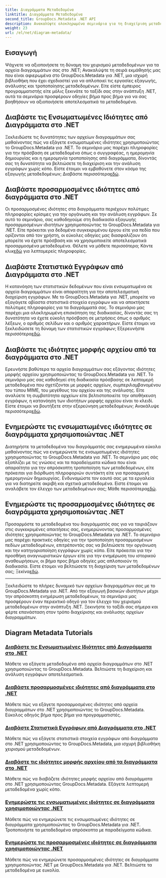 ```yaml
---
title: Διαγράμματα Μεταδεδομένα
linktitle: Διαγράμματα Μεταδεδομένα
second_title: GroupDocs.Metadata .NET API
description: Ανακαλύψτε ολοκληρωμένα σεμινάρια για τη διαχείριση μεταδεδομένων διαγραμμάτων με το GroupDocs.Metadata για .NET. Εξαγωγή, ενημέρωση και ανάλυση ιδιοτήτων χωρίς κόπο.
weight: 23
url: /el/net/diagram-metadata/
---
```

## Εισαγωγή

Ψάχνετε να αξιοποιήσετε τη δύναμη του χειρισμού μεταδεδομένων για τα αρχεία διαγραμμάτων σας στο .NET; Ανακαλύψτε τη σειρά εκμάθησής μας που είναι αφιερωμένα στο GroupDocs.Metadata για .NET, μια ισχυρή βιβλιοθήκη που έχει σχεδιαστεί για να απλοποιεί τις εργασίες εξαγωγής, ανάλυσης και τροποποίησης μεταδεδομένων. Είτε είστε έμπειρος προγραμματιστής είτε μόλις ξεκινάτε το ταξίδι σας στην ανάπτυξη .NET, αυτά τα σεμινάρια προσφέρουν οδηγίες βήμα προς βήμα για να σας βοηθήσουν να αξιοποιήσετε αποτελεσματικά τα μεταδεδομένα.

## Διαβάστε τις Ενσωματωμένες Ιδιότητες από Διαγράμματα στο .NET

 Ξεκλειδώστε τις δυνατότητες των αρχείων διαγραμμάτων σας μαθαίνοντας πώς να εξάγετε ενσωματωμένες ιδιότητες χρησιμοποιώντας το GroupDocs.Metadata για .NET. Το σεμινάριο μας παρέχει πληροφορίες για την πρόσβαση σε μεταδεδομένα όπως ο συγγραφέας, η ημερομηνία δημιουργίας και η ημερομηνία τροποποίησης από διαγράμματα, δίνοντάς σας τη δυνατότητα να βελτιώσετε τη διαχείριση και την ανάλυση εγγράφων χωρίς κόπο. Είστε έτοιμοι να εμβαθύνετε στον κόσμο της εξαγωγής μεταδεδομένων; Διαβάστε περισσότερα[εδώ](./read-built-in-properties-diagrams/).

## Διαβάστε προσαρμοσμένες ιδιότητες από διαγράμματα στο .NET

Οι προσαρμοσμένες ιδιότητες στα διαγράμματα περιέχουν πολύτιμες πληροφορίες κρίσιμες για την οργάνωση και την ανάλυση εγγράφων. Σε αυτό το σεμινάριο, σας καθοδηγούμε στη διαδικασία εξαγωγής προσαρμοσμένων ιδιοτήτων χρησιμοποιώντας το GroupDocs.Metadata για .NET. Είτε πρόκειται για δεδομένα συγκεκριμένου έργου είτε για πεδία που ορίζονται από τον χρήστη, οι εύκολες οδηγίες μας διασφαλίζουν ότι μπορείτε να έχετε πρόσβαση και να χρησιμοποιείτε αποτελεσματικά προσαρμοσμένα μεταδεδομένα. Θέλετε να μάθετε περισσότερα; Κάντε κλικ[εδώ](./read-custom-properties-diagrams/) για λεπτομερείς πληροφορίες.

## Διαβάστε Στατιστικά Εγγράφων από Διαγράμματα στο .NET

 Η κατανόηση των στατιστικών δεδομένων που είναι ενσωματωμένα σε αρχεία διαγραμμάτων είναι απαραίτητη για την αποτελεσματική διαχείριση εγγράφων. Με το GroupDocs.Metadata για .NET, μπορείτε να εξαγάγετε αβίαστα στατιστικά στοιχεία εγγράφων και να αποκτήσετε πολύτιμες πληροφορίες για τα διαγράμματά σας. Το σεμινάριο μας παρέχει μια ολοκληρωμένη επισκόπηση της διαδικασίας, δίνοντάς σας τη δυνατότητα να έχετε εύκολη πρόσβαση σε μετρήσεις όπως ο αριθμός λέξεων, ο αριθμός σελίδων και ο αριθμός χαρακτήρων. Είστε έτοιμοι να ξεκλειδώσετε τη δύναμη των στατιστικών εγγράφων; Εξερευνήστε περισσότερα[εδώ](./read-document-statistics-diagrams/).

## Διαβάστε τις ιδιότητες μορφής αρχείου από τα διαγράμματα στο .NET

Ερευνήστε βαθύτερα τα αρχεία διαγραμμάτων σας εξάγοντας ιδιότητες μορφής αρχείου χρησιμοποιώντας το GroupDocs.Metadata για .NET. Το σεμινάριο μας σας καθοδηγεί στη διαδικασία πρόσβασης σε λεπτομερή μεταδεδομένα που σχετίζονται με μορφές αρχείων, συμπεριλαμβανομένου του τύπου MIME, του μεγέθους του αρχείου και της ανάλυσης. Είτε αναλύετε τη συμβατότητα αρχείων είτε βελτιστοποιείτε την αποθήκευση εγγράφων, η κατανόηση των ιδιοτήτων μορφής αρχείου είναι το κλειδί. Είστε έτοιμοι να βουτήξετε στην εξερεύνηση μεταδεδομένων; Ανακάλυψε περισσότερα[εδώ](./read-file-format-properties-diagrams/).

## Ενημερώστε τις ενσωματωμένες ιδιότητες σε διαγράμματα χρησιμοποιώντας .NET

 Διατηρήστε τα μεταδεδομένα του διαγράμματός σας ενημερωμένα εύκολα μαθαίνοντας πώς να ενημερώνετε τις ενσωματωμένες ιδιότητες χρησιμοποιώντας το GroupDocs.Metadata για .NET. Το σεμινάριο μας σάς εξοπλίζει με τις γνώσεις και τα παραδείγματα κώδικα που είναι απαραίτητα για την απρόσκοπτη τροποποίηση των μεταδεδομένων, είτε πρόκειται για διόρθωση πληροφοριών συντάκτη είτε για προσαρμογή ημερομηνιών δημιουργίας. Ενδυναμώστε τον εαυτό σας με τα εργαλεία για να διατηρείτε ακριβή και σχετικά μεταδεδομένα. Είστε έτοιμοι να αναλάβετε τον έλεγχο των μεταδεδομένων σας; Μάθε περισσότερα[εδώ](./update-built-in-properties-diagrams/).

## Ενημερώστε τις προσαρμοσμένες ιδιότητες σε διαγράμματα χρησιμοποιώντας .NET

Προσαρμόστε τα μεταδεδομένα του διαγράμματός σας για να ταιριάζουν στις συγκεκριμένες απαιτήσεις σας, ενημερώνοντας προσαρμοσμένες ιδιότητες χρησιμοποιώντας το GroupDocs.Metadata για .NET. Το σεμινάριο μας παρέχει πρακτικές οδηγίες για την τροποποίηση προσαρμοσμένων πεδίων μεταδεδομένων, επιτρέποντάς σας να βελτιώσετε την οργάνωση και την κατηγοριοποίηση εγγράφων χωρίς κόπο. Είτε πρόκειται για την προσθήκη αναγνωριστικών έργων είτε για την ενημέρωση του ιστορικού αναθεωρήσεων, οι βήμα προς βήμα οδηγίες μας απλοποιούν τη διαδικασία. Είστε έτοιμοι να βελτιώσετε τη διαχείριση των μεταδεδομένων σας; Ξεκίνα[εδώ](./update-custom-properties-diagrams/).

----

Ξεκλειδώστε το πλήρες δυναμικό των αρχείων διαγραμμάτων σας με το GroupDocs.Metadata για .NET. Από την εξαγωγή βασικών ιδιοτήτων μέχρι την απρόσκοπτη ενημέρωση μεταδεδομένων, τα σεμινάρια μας προσφέρουν έναν περιεκτικό οδηγό για τον έλεγχο του χειρισμού μεταδεδομένων στην ανάπτυξη .NET. Ξεκινήστε το ταξίδι σας σήμερα και φέρτε επανάσταση στον τρόπο διαχείρισης και ανάλυσης αρχείων διαγραμμάτων.
## Diagram Metadata Tutorials
### [Διαβάστε τις Ενσωματωμένες Ιδιότητες από Διαγράμματα στο .NET](./read-built-in-properties-diagrams/)
Μάθετε να εξάγετε μεταδεδομένα από αρχεία διαγραμμάτων στο .NET χρησιμοποιώντας το GroupDocs.Metadata. Βελτιώστε τη διαχείριση και ανάλυση εγγράφων αποτελεσματικά.
### [Διαβάστε προσαρμοσμένες ιδιότητες από διαγράμματα στο .NET](./read-custom-properties-diagrams/)
Μάθετε πώς να εξάγετε προσαρμοσμένες ιδιότητες από αρχεία διαγραμμάτων στο .NET χρησιμοποιώντας το GroupDocs.Metadata. Εύκολος οδηγός βήμα προς βήμα για προγραμματιστές.
### [Διαβάστε Στατιστικά Εγγράφων από Διαγράμματα στο .NET](./read-document-statistics-diagrams/)
Μάθετε πώς να εξάγετε στατιστικά στοιχεία εγγράφων από διαγράμματα στο .NET χρησιμοποιώντας το GroupDocs.Metadata, μια ισχυρή βιβλιοθήκη χειρισμού μεταδεδομένων.
### [Διαβάστε τις ιδιότητες μορφής αρχείου από τα διαγράμματα στο .NET](./read-file-format-properties-diagrams/)
Μάθετε πώς να διαβάζετε ιδιότητες μορφής αρχείου από διαγράμματα στο .NET χρησιμοποιώντας GroupDocs.Metadata. Εξάγετε λεπτομερή μεταδεδομένα χωρίς κόπο.
### [Ενημερώστε τις ενσωματωμένες ιδιότητες σε διαγράμματα χρησιμοποιώντας .NET](./update-built-in-properties-diagrams/)
Μάθετε πώς να ενημερώνετε τις ενσωματωμένες ιδιότητες σε διαγράμματα χρησιμοποιώντας το GroupDocs.Metadata για .NET. Τροποποιήστε τα μεταδεδομένα απρόσκοπτα με παραδείγματα κώδικα.
### [Ενημερώστε τις προσαρμοσμένες ιδιότητες σε διαγράμματα χρησιμοποιώντας .NET](./update-custom-properties-diagrams/)
Μάθετε πώς να ενημερώνετε προσαρμοσμένες ιδιότητες σε διαγράμματα χρησιμοποιώντας .NET με GroupDocs.Metadata για .NET. Βελτιώστε τα μεταδεδομένα με ευκολία.